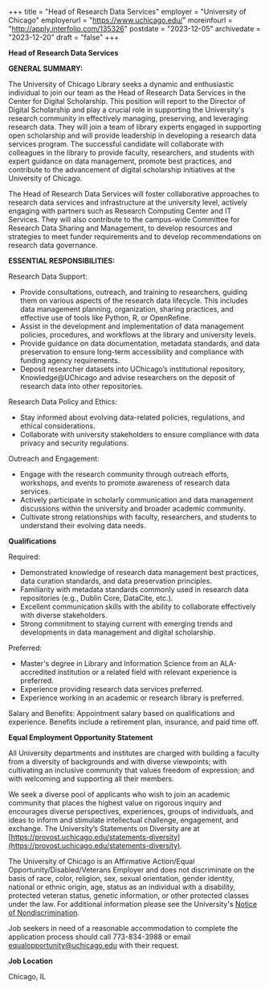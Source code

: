 +++
title = "Head of Research Data Services"
employer = "University of Chicago"
employerurl = "https://www.uchicago.edu/"
moreinfourl = "http://apply.interfolio.com/135326"
postdate = "2023-12-05"
archivedate = "2023-12-20"
draft = "false"
+++

**Head of Research Data Services**

**GENERAL SUMMARY:**

The University of Chicago Library seeks a dynamic and enthusiastic individual to join our team as the Head of Research Data Services in the Center for Digital Scholarship. This position will report to the Director of Digital Scholarship and play a crucial role in supporting the University's research community in effectively managing, preserving, and leveraging research data. They will join a team of library experts engaged in supporting open scholarship and will provide leadership in developing a research data services program. The successful candidate will collaborate with colleagues in the library to provide faculty, researchers, and students with expert guidance on data management, promote best practices, and contribute to the advancement of digital scholarship initiatives at the University of Chicago.

The Head of Research Data Services will foster collaborative approaches to research data services and infrastructure at the university level, actively engaging with partners such as Research Computing Center and IT Services. They will also contribute to the campus-wide Committee for Research Data Sharing and Management, to develop resources and strategies to meet funder requirements and to develop recommendations on research data governance.

**ESSENTIAL RESPONSIBILITIES:**

Research Data Support:

- Provide consultations, outreach, and training to researchers, guiding them on various aspects of the research data lifecycle. This includes data management planning, organization, sharing practices, and effective use of tools like Python, R, or OpenRefine.
- Assist in the development and implementation of data management policies, procedures, and workflows at the library and university levels.
- Provide guidance on data documentation, metadata standards, and data preservation to ensure long-term accessibility and compliance with funding agency requirements.
- Deposit researcher datasets into UChicago’s institutional repository, Knowledge@UChicago and advise researchers on the deposit of research data into other repositories.

Research Data Policy and Ethics:

- Stay informed about evolving data-related policies, regulations, and ethical considerations.
- Collaborate with university stakeholders to ensure compliance with data privacy and security regulations.

Outreach and Engagement:

- Engage with the research community through outreach efforts, workshops, and events to promote awareness of research data services.
- Actively participate in scholarly communication and data management discussions within the university and broader academic community.
- Cultivate strong relationships with faculty, researchers, and students to understand their evolving data needs.

**Qualifications**

Required:

- Demonstrated knowledge of research data management best practices, data curation standards, and data preservation principles.
- Familiarity with metadata standards commonly used in research data repositories (e.g., Dublin Core, DataCite, etc.).
- Excellent communication skills with the ability to collaborate effectively with diverse stakeholders.
- Strong commitment to staying current with emerging trends and developments in data management and digital scholarship.

Preferred:

- Master's degree in Library and Information Science from an ALA-accredited institution or a related field with relevant experience is preferred.
- Experience providing research data services preferred.
- Experience working in an academic or research library is preferred.

Salary and Benefits: Appointment salary based on qualifications and experience. Benefits include a retirement plan, insurance, and paid time off.

**Equal Employment Opportunity Statement**

All University departments and institutes are charged with building a faculty from a diversity of backgrounds and with diverse viewpoints; with cultivating an inclusive community that values freedom of expression; and with welcoming and supporting all their members.

We seek a diverse pool of applicants who wish to join an academic community that places the highest value on rigorous inquiry and encourages diverse perspectives, experiences, groups of individuals, and ideas to inform and stimulate intellectual challenge, engagement, and exchange. The University’s Statements on Diversity are at [https://provost.uchicago.edu/statements-diversity](https://provost.uchicago.edu/statements-diversity).

The University of Chicago is an Affirmative Action/Equal Opportunity/Disabled/Veterans Employer and does not discriminate on the basis of race, color, religion, sex, sexual orientation, gender identity, national or ethnic origin, age, status as an individual with a disability, protected veteran status, genetic information, or other protected classes under the law. For additional information please see the University's [Notice of Nondiscrimination](https://www.uchicago.edu/about/non_discrimination_statement/).

Job seekers in need of a reasonable accommodation to complete the application process should call 773-834-3988 or email equalopportunity@uchicago.edu with their request.

**Job Location**

Chicago, IL
